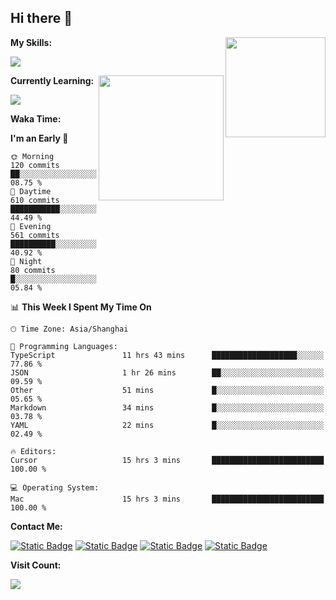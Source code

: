 ## Hi there 👋

<img align="right" height=160 src="https://s2.loli.net/2024/05/01/uw3cVq5TUCnhYLy.png" />

**My Skills:**
<p align="left">
  <a href="https://skillicons.dev">
    <img src="https://skillicons.dev/icons?i=git,docker,go,js,ts,react,vue,tailwind,electron,nextjs&perline=8" />
  </a>
</p>

<a href="https://github.com/anuraghazra/convoychat">
  <img height=200 align="right" src="https://stats.ronki.moe/api/top-langs?username=lonzzi&layout=compact&langs_count=8&card_width=320" />
</a>

**Currently Learning:**
<p align="left">
  <a href="https://skillicons.dev">
    <img src="https://skillicons.dev/icons?i=flutter,dart,py,rust" />
  </a>
</p>



**Waka Time:**
<!--START_SECTION:waka-->
**I'm an Early 🐤** 

```text
🌞 Morning                120 commits         ██░░░░░░░░░░░░░░░░░░░░░░░   08.75 % 
🌆 Daytime                610 commits         ███████████░░░░░░░░░░░░░░   44.49 % 
🌃 Evening                561 commits         ██████████░░░░░░░░░░░░░░░   40.92 % 
🌙 Night                  80 commits          █░░░░░░░░░░░░░░░░░░░░░░░░   05.84 % 
```


📊 **This Week I Spent My Time On** 

```text
🕑︎ Time Zone: Asia/Shanghai

💬 Programming Languages: 
TypeScript               11 hrs 43 mins      ███████████████████░░░░░░   77.86 % 
JSON                     1 hr 26 mins        ██░░░░░░░░░░░░░░░░░░░░░░░   09.59 % 
Other                    51 mins             █░░░░░░░░░░░░░░░░░░░░░░░░   05.65 % 
Markdown                 34 mins             █░░░░░░░░░░░░░░░░░░░░░░░░   03.78 % 
YAML                     22 mins             █░░░░░░░░░░░░░░░░░░░░░░░░   02.49 % 

🔥 Editors: 
Cursor                   15 hrs 3 mins       █████████████████████████   100.00 % 

💻 Operating System: 
Mac                      15 hrs 3 mins       █████████████████████████   100.00 % 
```


<!--END_SECTION:waka-->

**Contact Me:**
<p>
  <a href="https://space.bilibili.com/13424328"><img alt="Static Badge" src="https://img.shields.io/badge/bilibili-ColourCode?style=flat-square&logo=bilibili&color=%23fb7299"></a>
  <a href="https://github.com/lonzzi"><img alt="Static Badge" src="https://img.shields.io/badge/GitHub-ColourCode?style=flat-square&logo=GitHub&color=%23555555"></a>
  <a href="https://twitter.com/lonzzi102"><img alt="Static Badge" src="https://img.shields.io/badge/X-ColourCode?style=flat-square&logo=x&color=%231D9BF0"></a>
  <a href="https://t.me/ronkimoe"><img alt="Static Badge" src="https://img.shields.io/badge/telegram-ColourCode?style=flat-square&logo=telegram&color=%23ED1965"></a>
</p>

**Visit Count:**
<p>
  <img src="https://count.ronki.moe/github:lonzzi?theme=rule34&render=pixelated">
</p>
